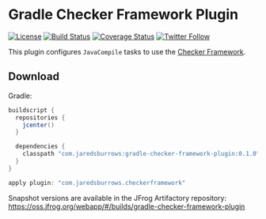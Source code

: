 # Gradle Checker Framework Plugin

[![License](https://img.shields.io/badge/license-apache%202.0-blue.svg)](http://www.apache.org/licenses/LICENSE-2.0)
[![Build Status](https://travis-ci.org/jaredsburrows/gradle-checker-framework-plugin.svg?branch=master)](https://travis-ci.org/jaredsburrows/gradle-checker-framework-plugin)
[![Coverage Status](https://coveralls.io/repos/github/jaredsburrows/gradle-checker-framework-plugin/badge.svg?branch=master)](https://coveralls.io/github/jaredsburrows/gradle-checker-framework-plugin?branch=master)
[![Twitter Follow](https://img.shields.io/twitter/follow/jaredsburrows.svg?style=social)](https://twitter.com/jaredsburrows)

This plugin configures `JavaCompile` tasks to use the [Checker Framework](https://checkerframework.org).


## Download

Gradle:
```groovy
buildscript {
  repositories {
    jcenter()
  }

  dependencies {
    classpath "com.jaredsburrows:gradle-checker-framework-plugin:0.1.0"
  }
}

apply plugin: "com.jaredsburrows.checkerframework"
```

Snapshot versions are available in the JFrog Artifactory repository: https://oss.jfrog.org/webapp/#/builds/gradle-checker-framework-plugin
